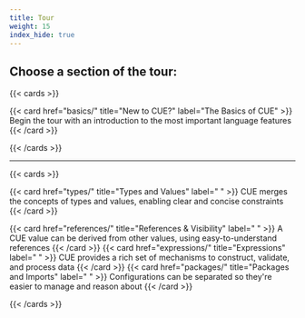 ```yaml
---
title: Tour
weight: 15
index_hide: true
---
```


## Choose a section of the tour:

{{< cards >}}

{{< card href="basics/" title="New to CUE?" label="The Basics of CUE" >}}
  Begin the tour with an introduction to the most important language features
{{< /card >}}

{{< /cards >}}

<hr>

{{< cards >}}

{{< card href="types/" title="Types and Values" label=" " >}}
  CUE merges the concepts of types and values, enabling clear and concise constraints
{{< /card >}}

{{< card href="references/" title="References & Visibility" label=" " >}}
  A CUE value can be derived from other values, using easy-to-understand references
{{< /card >}}
{{< card href="expressions/" title="Expressions" label=" " >}}
  CUE provides a rich set of mechanisms to construct, validate, and process data
{{< /card >}}
{{< card href="packages/" title="Packages and Imports" label=" " >}}
  Configurations can be separated so they're easier to manage and reason about
{{< /card >}}

{{< /cards >}}

<!-- TODO:postLG
*This tour of CUE is being actively developed, and its contents may migrate
into other sections of the CUE documentation site over time. In particular the
[Language Guide]({{</* relref "docs/language-guide" */>}}) will provide a deep
dive into CUE, covering many of the topics currently included here.*
-->
